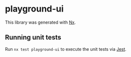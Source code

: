 # playground-ui

This library was generated with [Nx](https://nx.dev).

## Running unit tests

Run `nx test playground-ui` to execute the unit tests via [Jest](https://jestjs.io).

